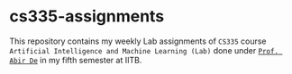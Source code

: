# cs335-assignments

This repository contains my weekly Lab assignments of `CS335` course `Artificial Intelligence and Machine Learning (Lab)` done under [`Prof. Abir De`](https://abir-de.github.io/) in my fifth semester at IITB.
